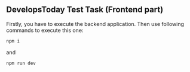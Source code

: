 ## DevelopsToday Test Task (Frontend part)

Firstly, you have to execute the backend application. Then use following commands to execute this one:

```sh
npm i
```

and

```sh
npm run dev
```
